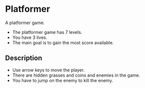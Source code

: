 # Platformer
A platformer game.
- The platformer game has 7 levels.
- You have 3 lives.
- The main goal is to gain the most score available.
## Description
- Use arrow keys to move the player.
- There are hidden grasses and coins and enemies in the game.
- You have to jump on the enemy to kill the enemy.

